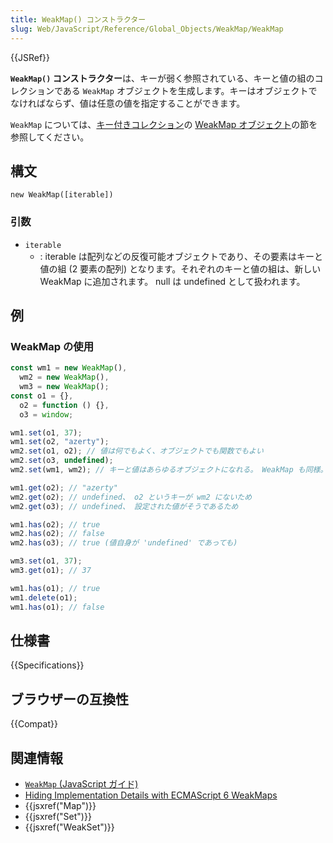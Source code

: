 ```yaml
---
title: WeakMap() コンストラクター
slug: Web/JavaScript/Reference/Global_Objects/WeakMap/WeakMap
---
```


{{JSRef}}

**`WeakMap()` コンストラクター**は、キーが弱く参照されている、キーと値の組のコレクションである `WeakMap` オブジェクトを生成します。キーはオブジェクトでなければならず、値は任意の値を指定することができます。

`WeakMap` については、[キー付きコレクション](/ja/docs/Web/JavaScript/Guide/Keyed_collections)の [WeakMap オブジェクト](/ja/docs/Web/JavaScript/Guide/Keyed_collections#WeakMap_object)の節を参照してください。

## 構文

```
new WeakMap([iterable])
```

### 引数

- `iterable`
  - : iterable は配列などの反復可能オブジェクトであり、その要素はキーと値の組 (2 要素の配列) となります。それぞれのキーと値の組は、新しい WeakMap に追加されます。 null は undefined として扱われます。

## 例

### WeakMap の使用

```js
const wm1 = new WeakMap(),
  wm2 = new WeakMap(),
  wm3 = new WeakMap();
const o1 = {},
  o2 = function () {},
  o3 = window;

wm1.set(o1, 37);
wm1.set(o2, "azerty");
wm2.set(o1, o2); // 値は何でもよく、オブジェクトでも関数でもよい
wm2.set(o3, undefined);
wm2.set(wm1, wm2); // キーと値はあらゆるオブジェクトになれる。 WeakMap も同様。

wm1.get(o2); // "azerty"
wm2.get(o2); // undefined、 o2 というキーが wm2 にないため
wm2.get(o3); // undefined、 設定された値がそうであるため

wm1.has(o2); // true
wm2.has(o2); // false
wm2.has(o3); // true (値自身が 'undefined' であっても)

wm3.set(o1, 37);
wm3.get(o1); // 37

wm1.has(o1); // true
wm1.delete(o1);
wm1.has(o1); // false
```

## 仕様書

{{Specifications}}

## ブラウザーの互換性

{{Compat}}

## 関連情報

- [`WeakMap` (JavaScript ガイド)](/ja/docs/Web/JavaScript/Guide/Keyed_collections#WeakMap_object)
- [Hiding Implementation Details with ECMAScript 6 WeakMaps](http://fitzgeraldnick.com/weblog/53/)
- {{jsxref("Map")}}
- {{jsxref("Set")}}
- {{jsxref("WeakSet")}}
